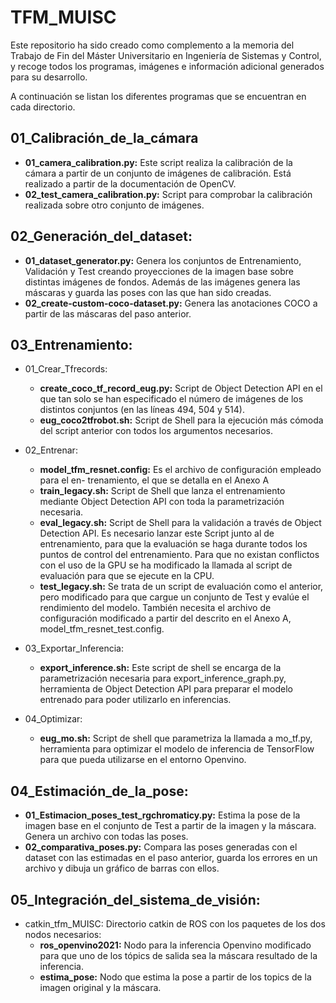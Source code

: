 # TFM_MUISC

Este repositorio ha sido creado como complemento a la memoria del Trabajo de Fin del Máster Universitario en Ingeniería de Sistemas y Control, y recoge todos los programas, imágenes e información adicional generados para su desarrollo.

A continuación se listan los diferentes programas que se encuentran en cada directorio.

## 01_Calibración_de_la_cámara
- **01_camera_calibration.py:** Este script realiza la calibración de la cámara a partir de un conjunto de imágenes de calibración. Está realizado a partir de la documentación de OpenCV.
- **02_test_camera_calibration.py:** Script para comprobar la calibración realizada sobre otro conjunto de imágenes.

## 02_Generación_del_dataset:
- **01_dataset_generator.py:** Genera los conjuntos de Entrenamiento, Validación y Test creando proyecciones de la imagen base sobre distintas imágenes de fondos. Además de las imágenes genera las máscaras y guarda las poses con las que han sido
creadas.
- **02_create-custom-coco-dataset.py:** Genera las anotaciones COCO a partir de las máscaras del paso anterior.

## 03_Entrenamiento:
- 01_Crear_Tfrecords:
  - **create_coco_tf_record_eug.py:** Script de Object Detection API en el que tan solo se han especificado el número de imágenes de los distintos conjuntos (en las líneas 494, 504 y 514).
  - **eug_coco2tfrobot.sh:** Script de Shell para la ejecución más cómoda del script
anterior con todos los argumentos necesarios.

- 02_Entrenar:
  - **model_tfm_resnet.config:** Es el archivo de configuración empleado para el en- trenamiento, el que se detalla en el Anexo A
  - **train_legacy.sh:** Script de Shell que lanza el entrenamiento mediante Object Detection API con toda la parametrización necesaria.
  - **eval_legacy.sh:** Script de Shell para la validación a través de Object Detection API. Es necesario lanzar este Script junto al de entrenamiento, para que la evaluación se haga durante todos los puntos de control del entrenamiento. Para que no existan conflictos con el uso de la GPU se ha modificado la llamada al script de evaluación para que se ejecute en la CPU.
  - **test_legacy.sh:** Se trata de un script de evaluación como el anterior, pero modificado para que cargue un conjunto de Test y evalúe el rendimiento del modelo. También necesita el archivo de configuración modificado a partir del descrito en el Anexo A, model_tfm_resnet_test.config.

- 03_Exportar_Inferencia:
  - **export_inference.sh:** Este script de shell se encarga de la parametrización necesaria para export_inference_graph.py, herramienta de Object Detection API para preparar el modelo entrenado para poder utilizarlo en inferencias.

- 04_Optimizar:
  - **eug_mo.sh:** Script de shell que parametriza la llamada a mo_tf.py, herramienta para optimizar el modelo de inferencia de TensorFlow para que pueda utilizarse en el entorno Openvino.

## 04_Estimación_de_la_pose:
- **01_Estimacion_poses_test_rgchromaticy.py:** Estima la pose de la imagen base en el conjunto de Test a partir de la imagen y la máscara. Genera un archivo con todas las poses.
- **02_comparativa_poses.py:** Compara las poses generadas con el dataset con las estimadas en el paso anterior, guarda los errores en un archivo y dibuja un gráfico de barras con ellos.

## 05_Integración_del_sistema_de_visión:
- catkin_tfm_MUISC: Directorio catkin de ROS con los paquetes de los dos nodos necesarios:
  - **ros_openvino2021:** Nodo para la inferencia Openvino modificado para que uno de los tópics de salida sea la máscara resultado de la inferencia.
  - **estima_pose:** Nodo que estima la pose a partir de los topics de la imagen original y la máscara.
